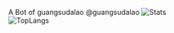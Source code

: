 A Bot of guangsudalao
@guangsudalao
![Stats](https://github-readme-stats.vercel.app/api?username=guangsudalao233&show_icons=true&theme=ocean_dark)  
![TopLangs](https://github-readme-stats.vercel.app/api/top-langs?username=guangsudalao233&layout=compact&show_icons=true&theme=ocean_dark)
